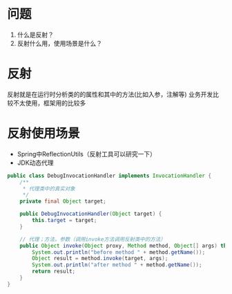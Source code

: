 # 问题
1. 什么是反射？
2. 反射什么用，使用场景是什么？


# 反射
反射就是在运行时分析类的的属性和其中的方法(比如入参，注解等)
业务开发比较不太使用，框架用的比较多


# 反射使用场景
- Spring中ReflectionUtils（反射工具可以研究一下）
- JDK动态代理
```java
public class DebugInvocationHandler implements InvocationHandler {
    /**
     * 代理类中的真实对象
     */
    private final Object target;

    public DebugInvocationHandler(Object target) {
        this.target = target;
    }

    // 代理；方法，参数（调用invoke方法调用反射类中的方法）
    public Object invoke(Object proxy, Method method, Object[] args) throws InvocationTargetException, IllegalAccessException {
        System.out.println("before method " + method.getName());
        Object result = method.invoke(target, args);
        System.out.println("after method " + method.getName());
        return result;
    }
}

```





